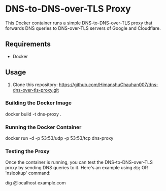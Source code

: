 # DNS-to-DNS-over-TLS Proxy

This Docker container runs a simple DNS-to-DNS-over-TLS proxy that forwards DNS queries to DNS-over-TLS servers of Google and Cloudflare.

## Requirements

- Docker

## Usage

1. Clone this repository: https://github.com/HimanshuChauhan007/dns-dns-over-tls-proxy.git

### Building the Docker Image
docker build -t dns-proxy .

### Running the Docker Container
docker run -d -p 53:53/udp -p 53:53/tcp dns-proxy


### Testing the Proxy
Once the container is running, you can test the DNS-to-DNS-over-TLS proxy by sending DNS queries to it. Here's an example using `dig` OR 'nslookup' command:

dig @localhost example.com
